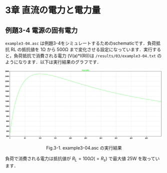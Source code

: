 # 3章 直流の電力と電力量

## 例題3-4 電源の固有電力

`example3-04.asc` は例題3-4をシミュレートするためのschematicです．負荷抵抗 RL の抵抗値を 1Ω から 500Ω まで変化させる設定になっています．実行すると，負荷抵抗で消費される電力 (V(a)*I(Rl))は `/results/03/example3-04.txt` のようになります．以下は実行結果のグラフです．

![results/03/example3-04.png](/results/03/example3-04.png)
<p align="center"> Fig.3-1. example3-04.asc の実行結果 </p>

負荷で消費される電力は抵抗値が $R_{L} = 100\Omega (= R_{s})$ で最大値 25W を取っています．
